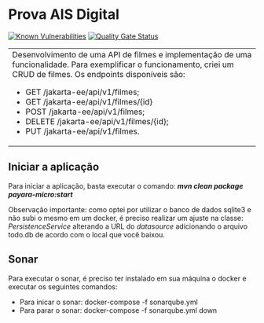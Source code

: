 # Prova AIS Digital
[![Known Vulnerabilities](https://snyk.io/test/github/ammirante/jakarta-ee-exemplo/badge.svg?targetFile=pom.xml)](https://snyk.io/test/github/ammirante/jakarta-ee-exemplo?targetFile=pom.xml) [![Quality Gate Status](http://localhost:9000/api/project_badges/measure?project=jakarta-ee&metric=alert_status)](http://localhost:9000/dashboard?id=jakarta-ee)

<table>
<tr>
<td>
 Desenvolvimento de uma API de filmes e implementação de uma funcionalidade. Para exemplificar o funcionamento, criei um CRUD de filmes.
 Os endpoints disponíveis são:
 
 - GET	/jakarta-ee/api/v1/filmes;
 - GET	/jakarta-ee/api/v1/filmes/{id}
 - POST	/jakarta-ee/api/v1/filmes;
 - DELETE	/jakarta-ee/api/v1/filmes/{id};
 - PUT	/jakarta-ee/api/v1/filmes.
</td>
</tr>
</table>

## Iniciar a aplicação
Para iniciar a aplicação, basta executar o comando: ***mvn clean package payara-micro:start***

Observação importante: como optei por utilizar o banco de dados sqlite3 e não subi o mesmo em um docker, é preciso realizar um ajuste na classe: *PersistenceService* alterando a URL do *datasource* adicionando o arquivo todo.db de acordo com o local que você baixou.
## Sonar
Para executar o sonar, é preciso ter instalado em sua máquina o docker e executar os seguintes comandos:
- Para inicar o sonar: docker-compose -f sonarqube.yml
- Para parar o sonar: docker-compose -f sonarqube.yml down
